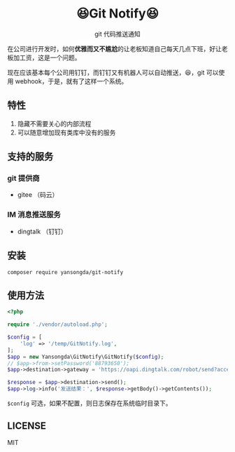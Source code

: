 <h1 align="center">😆Git Notify😆</h1>

<p align="center">
git 代码推送通知
</p>

在公司进行开发时，如何**优雅而又不尴尬**的让老板知道自己每天几点下班，好让老板加工资，这是一个问题。

现在应该基本每个公司用钉钉，而钉钉又有机器人可以自动推送，😆，git 可以使用 webhook，于是，就有了这样一个系统。

## 特性
1. 隐藏不需要关心的内部流程
2. 可以随意增加现有类库中没有的服务

## 支持的服务
### git 提供商
- gitee （码云）

### IM 消息推送服务
- dingtalk （钉钉）

## 安装
`composer require yansongda/git-notify`

## 使用方法
```php
<?php

require './vendor/autoload.php';

$config = [
    'log' => '/temp/GitNotify.log',
];
$app = new Yansongda\GitNotify\GitNotify($config);
// $app->from->setPassword('88793650');
$app->destination->gateway = 'https://oapi.dingtalk.com/robot/send?access_token=36c01ca8552fa8f9f6xxxxx';

$response = $app->destination->send();
$app->log->info('发送结果：', $response->getBody()->getContents());
```

`$config` 可选，如果不配置，则日志保存在系统临时目录下。

## LICENSE
MIT
